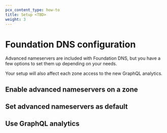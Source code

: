 ```yaml
---
pcx_content_type: how-to
title: Setup <TBD>
weight: 3
---
```


# Foundation DNS configuration

Advanced nameservers are included with Foundation DNS, but you have a few options to set them up depending on your needs.

Your setup will also affect each zone access to the new GraphQL analytics.

## Enable advanced nameservers on a zone

## Set advanced nameservers as default

## Use GraphQL analytics